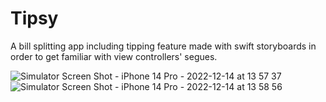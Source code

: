 #  Tipsy

A bill splitting app including tipping feature made with swift storyboards in order to get familiar with view controllers' segues.

![Simulator Screen Shot - iPhone 14 Pro - 2022-12-14 at 13 57 37](https://user-images.githubusercontent.com/60455369/207659338-977eabf4-0941-4168-a23e-89017298025e.png)
![Simulator Screen Shot - iPhone 14 Pro - 2022-12-14 at 13 58 56](https://user-images.githubusercontent.com/60455369/207659345-37267bb9-f03d-4984-8d5e-a0f857d14e2f.png)
